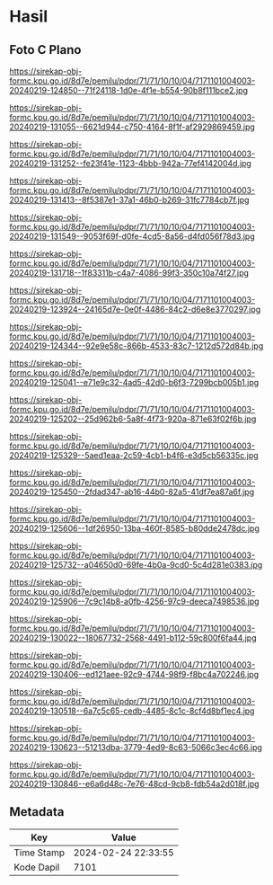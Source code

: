 # Hasil

## Foto C Plano

https://sirekap-obj-formc.kpu.go.id/8d7e/pemilu/pdpr/71/71/10/10/04/7171101004003-20240219-124850--71f24118-1d0e-4f1e-b554-90b8f111bce2.jpg

https://sirekap-obj-formc.kpu.go.id/8d7e/pemilu/pdpr/71/71/10/10/04/7171101004003-20240219-131055--6621d944-c750-4164-8f1f-af2929869459.jpg

https://sirekap-obj-formc.kpu.go.id/8d7e/pemilu/pdpr/71/71/10/10/04/7171101004003-20240219-131252--fe23f41e-1123-4bbb-942a-77ef4142004d.jpg

https://sirekap-obj-formc.kpu.go.id/8d7e/pemilu/pdpr/71/71/10/10/04/7171101004003-20240219-131413--8f5387e1-37a1-46b0-b269-31fc7784cb7f.jpg

https://sirekap-obj-formc.kpu.go.id/8d7e/pemilu/pdpr/71/71/10/10/04/7171101004003-20240219-131549--9053f69f-d0fe-4cd5-8a56-d4fd056f78d3.jpg

https://sirekap-obj-formc.kpu.go.id/8d7e/pemilu/pdpr/71/71/10/10/04/7171101004003-20240219-131718--1f83311b-c4a7-4086-99f3-350c10a74f27.jpg

https://sirekap-obj-formc.kpu.go.id/8d7e/pemilu/pdpr/71/71/10/10/04/7171101004003-20240219-123924--24165d7e-0e0f-4486-84c2-d6e8e3770297.jpg

https://sirekap-obj-formc.kpu.go.id/8d7e/pemilu/pdpr/71/71/10/10/04/7171101004003-20240219-124344--92e9e58c-866b-4533-83c7-1212d572d84b.jpg

https://sirekap-obj-formc.kpu.go.id/8d7e/pemilu/pdpr/71/71/10/10/04/7171101004003-20240219-125041--e71e9c32-4ad5-42d0-b6f3-7299bcb005b1.jpg

https://sirekap-obj-formc.kpu.go.id/8d7e/pemilu/pdpr/71/71/10/10/04/7171101004003-20240219-125202--25d962b6-5a8f-4f73-920a-871e63f02f6b.jpg

https://sirekap-obj-formc.kpu.go.id/8d7e/pemilu/pdpr/71/71/10/10/04/7171101004003-20240219-125329--5aed1eaa-2c59-4cb1-b4f6-e3d5cb56335c.jpg

https://sirekap-obj-formc.kpu.go.id/8d7e/pemilu/pdpr/71/71/10/10/04/7171101004003-20240219-125450--2fdad347-ab16-44b0-82a5-41df7ea87a6f.jpg

https://sirekap-obj-formc.kpu.go.id/8d7e/pemilu/pdpr/71/71/10/10/04/7171101004003-20240219-125606--1df26950-13ba-460f-8585-b80dde2478dc.jpg

https://sirekap-obj-formc.kpu.go.id/8d7e/pemilu/pdpr/71/71/10/10/04/7171101004003-20240219-125732--a04650d0-69fe-4b0a-9cd0-5c4d281e0383.jpg

https://sirekap-obj-formc.kpu.go.id/8d7e/pemilu/pdpr/71/71/10/10/04/7171101004003-20240219-125906--7c9c14b8-a0fb-4256-97c9-deeca7498536.jpg

https://sirekap-obj-formc.kpu.go.id/8d7e/pemilu/pdpr/71/71/10/10/04/7171101004003-20240219-130022--18067732-2568-4491-b112-59c800f6fa44.jpg

https://sirekap-obj-formc.kpu.go.id/8d7e/pemilu/pdpr/71/71/10/10/04/7171101004003-20240219-130406--ed121aee-92c9-4744-98f9-f8bc4a702246.jpg

https://sirekap-obj-formc.kpu.go.id/8d7e/pemilu/pdpr/71/71/10/10/04/7171101004003-20240219-130518--6a7c5c65-cedb-4485-8c1c-8cf4d8bf1ec4.jpg

https://sirekap-obj-formc.kpu.go.id/8d7e/pemilu/pdpr/71/71/10/10/04/7171101004003-20240219-130623--51213dba-3779-4ed9-8c63-5066c3ec4c66.jpg

https://sirekap-obj-formc.kpu.go.id/8d7e/pemilu/pdpr/71/71/10/10/04/7171101004003-20240219-130846--e6a6d48c-7e76-48cd-9cb8-fdb54a2d018f.jpg


## Metadata

| Key        | Value               |
| ---------- | ------------------- |
| Time Stamp | 2024-02-24 22:33:55 |
| Kode Dapil | 7101                |



